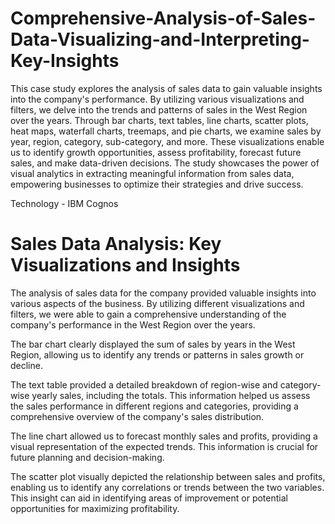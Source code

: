 # Comprehensive-Analysis-of-Sales-Data-Visualizing-and-Interpreting-Key-Insights
This case study explores the analysis of sales data to gain valuable insights into the company's performance. By utilizing various visualizations and filters, we delve into the trends and patterns of sales in the West Region over the years. Through bar charts, text tables, line charts, scatter plots, heat maps, waterfall charts, treemaps, and pie charts, we examine sales by year, region, category, sub-category, and more. These visualizations enable us to identify growth opportunities, assess profitability, forecast future sales, and make data-driven decisions. The study showcases the power of visual analytics in extracting meaningful information from sales data, empowering businesses to optimize their strategies and drive success.

Technology - IBM Cognos
# Sales Data Analysis: Key Visualizations and Insights
The analysis of sales data for the company provided valuable insights into various aspects of the business. By utilizing different visualizations and filters, we were able to gain a comprehensive understanding of the company's performance in the West Region over the years.

The bar chart clearly displayed the sum of sales by years in the West Region, allowing us to identify any trends or patterns in sales growth or decline.

The text table provided a detailed breakdown of region-wise and category-wise yearly sales, including the totals. This information helped us assess the sales performance in different regions and categories, providing a comprehensive overview of the company's sales distribution.

The line chart allowed us to forecast monthly sales and profits, providing a visual representation of the expected trends. This information is crucial for future planning and decision-making.

The scatter plot visually depicted the relationship between sales and profits, enabling us to identify any correlations or trends between the two variables. This insight can aid in identifying areas of improvement or potential opportunities for maximizing profitability.

